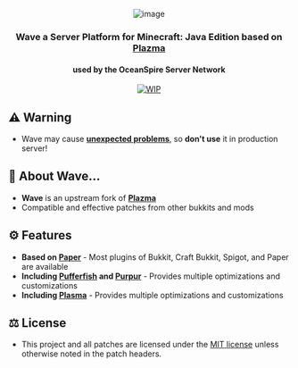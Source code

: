 <div align="center">

![image](https://cdn.discordapp.com/attachments/1071100318357667975/1085182480409182228/g8.png)

### Wave a Server Platform for Minecraft: Java Edition based on [Plazma](https://github.com/PlazmaMC/Plazma)
#### used by the OceanSpire Server Network



[![WIP](https://img.shields.io/badge/Work%20In%20Progress-red?style=for-the-badge)](README.md)

</div>

## ⚠️ Warning
- Wave may cause **<u>unexpected problems</u>**, so **don't use** it in production server!

## 💬 About Wave...
- **Wave** is an upstream fork of **[Plazma](https://github.com/PlazmaMC/Plazma)**
- Compatible and effective patches from other bukkits and mods

## ⚙️ Features
- **Based on [Paper](https://github.com/PaperMC/Paper)** - Most plugins of Bukkit, Craft Bukkit, Spigot, and Paper are available
- **Including [Pufferfish](https://github.com/pufferfish-gg/Pufferfish) and [Purpur](https://github.com/PurpurMC/Purpur)** - Provides multiple optimizations and customizations
- **Including [Plasma](https://github.com/PlazmaMC/Plazma)** - Provides multiple optimizations and customizations

## ⚖️ License
- This project and all patches are licensed under the [MIT license](LICENSE.md) unless otherwise noted in the patch headers.
